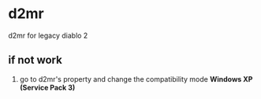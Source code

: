 # d2mr
d2mr for legacy diablo 2

## if not work

1. go to d2mr's property and change the compatibility mode **Windows XP (Service Pack 3)**



